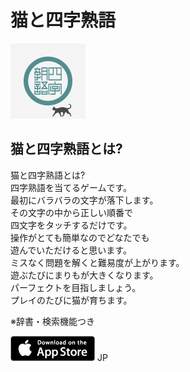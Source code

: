 # 猫と四字熟語

![alt](images/candy_icon.png)


## 猫と四字熟語とは?

猫と四字熟語とは?  
四字熟語を当てるゲームです。  
最初にバラバラの文字が落下します。  
その文字の中から正しい順番で  
四文字をタッチするだけです。  
操作がとても簡単なのでどなたでも  
遊んでいただけると思います。  
ミスなく問題を解くと難易度が上がります。  
遊ぶたびにまりもが大きくなります。  
パーフェクトを目指しましょう。  
プレイのたびに猫が育ちます。

※辞書・検索機能つき

[![jp](images/store.png)](https://itunes.apple.com/ip/app/%E7%8C%AB%E3%81%A8%E5%9B%9B%E5%AD%97%E7%86%9F%E8%AA%9E/id1366719822?l=ja&amp;ls=1&amp;mt=8) JP


